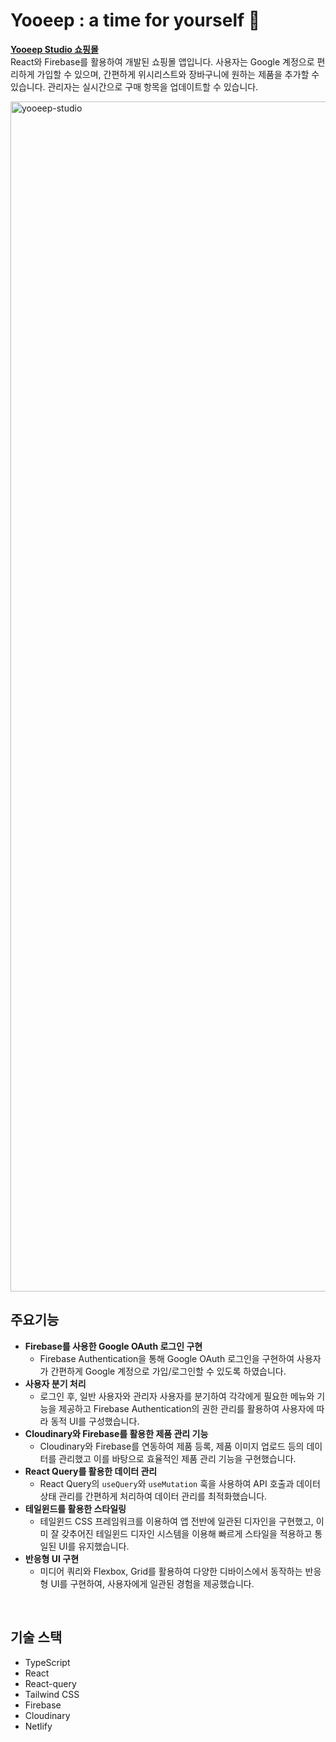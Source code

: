 # Yooeep : a time for yourself 💛
[**Yooeep Studio 쇼핑몰**](https://yooeep-studio.netlify.app/) <br>
React와 Firebase를 활용하여 개발된 쇼핑몰 앱입니다. 사용자는 Google 계정으로 편리하게 가입할 수 있으며, 간편하게 위시리스트와 장바구니에 원하는 제품을 추가할 수 있습니다. 관리자는 실시간으로 구매 항목을 업데이트할 수 있습니다. 

<img width="1904" alt="yooeep-studio" src="https://github.com/yoohaaeun/yooeep-studio/assets/101792909/3bfe3abf-1517-4c2a-a4b2-dae6d88d5513">

<br>

## 주요기능
- **Firebase를 사용한 Google OAuth 로그인 구현**
    - Firebase Authentication을 통해 Google OAuth 로그인을 구현하여 사용자가 간편하게 Google 계정으로 가입/로그인할 수 있도록 하였습니다.
- **사용자 분기 처리**
    - 로그인 후, 일반 사용자와 관리자 사용자를 분기하여 각각에게 필요한 메뉴와 기능을 제공하고 Firebase Authentication의 권한 관리를 활용하여 사용자에 따라 동적 UI를 구성했습니다.
- **Cloudinary와 Firebase를 활용한 제품 관리 기능**
    - Cloudinary와 Firebase를 연동하여 제품 등록, 제품 이미지 업로드 등의 데이터를 관리했고 이를 바탕으로 효율적인 제품 관리 기능을 구현했습니다.
- **React Query를 활용한 데이터 관리**
    - React Query의 `useQuery`와 `useMutation` 훅을 사용하여 API 호출과 데이터 상태 관리를 간편하게 처리하여 데이터 관리를 최적화했습니다.
- **테일윈드를 활용한 스타일링**
    - 테일윈드 CSS 프레임워크를 이용하여 앱 전반에 일관된 디자인을 구현했고, 이미 잘 갖추어진 테일윈드 디자인 시스템을 이용해 빠르게 스타일을 적용하고 통일된 UI를 유지했습니다.
- **반응형 UI 구현**
    - 미디어 쿼리와 Flexbox, Grid를 활용하여 다양한 디바이스에서 동작하는 반응형 UI를 구현하여, 사용자에게 일관된 경험을 제공했습니다.

<br>

## 기술 스택
- TypeScript
- React
- React-query
- Tailwind CSS
- Firebase
- Cloudinary
- Netlify
